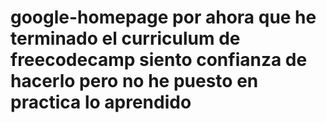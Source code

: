 # google-homepage por ahora que he terminado el curriculum de freecodecamp siento confianza de hacerlo pero no he puesto en practica lo aprendido